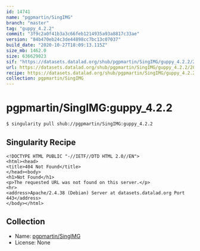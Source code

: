 ```yaml
---
id: 14741
name: "pgpmartin/SingIMG"
branch: "master"
tag: "guppy_4.2.2"
commit: "3f9c2a0f41b3a3c66feb1214935a93a8817c33ae"
version: "84b470eb24c3de44898cc7bc13c07037"
build_date: "2020-10-27T18:09:13.115Z"
size_mb: 1462.0
size: 636629023
sif: "https://datasets.datalad.org/shub/pgpmartin/SingIMG/guppy_4.2.2/2020-10-27-3f9c2a0f-84b470eb/84b470eb24c3de44898cc7bc13c07037.sif"
url: https://datasets.datalad.org/shub/pgpmartin/SingIMG/guppy_4.2.2/2020-10-27-3f9c2a0f-84b470eb/
recipe: https://datasets.datalad.org/shub/pgpmartin/SingIMG/guppy_4.2.2/2020-10-27-3f9c2a0f-84b470eb/Singularity
collection: pgpmartin/SingIMG
---
```


# pgpmartin/SingIMG:guppy_4.2.2

```bash
$ singularity pull shub://pgpmartin/SingIMG:guppy_4.2.2
```

## Singularity Recipe

```singularity
<!DOCTYPE HTML PUBLIC "-//IETF//DTD HTML 2.0//EN">
<html><head>
<title>404 Not Found</title>
</head><body>
<h1>Not Found</h1>
<p>The requested URL was not found on this server.</p>
<hr>
<address>Apache/2.4.38 (Debian) Server at datasets.datalad.org Port 443</address>
</body></html>
```

## Collection

 - Name: [pgpmartin/SingIMG](https://github.com/pgpmartin/SingIMG)
 - License: None

